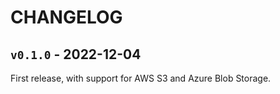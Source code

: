 # CHANGELOG

## `v0.1.0` - 2022-12-04

First release, with support for AWS S3 and Azure Blob Storage.
